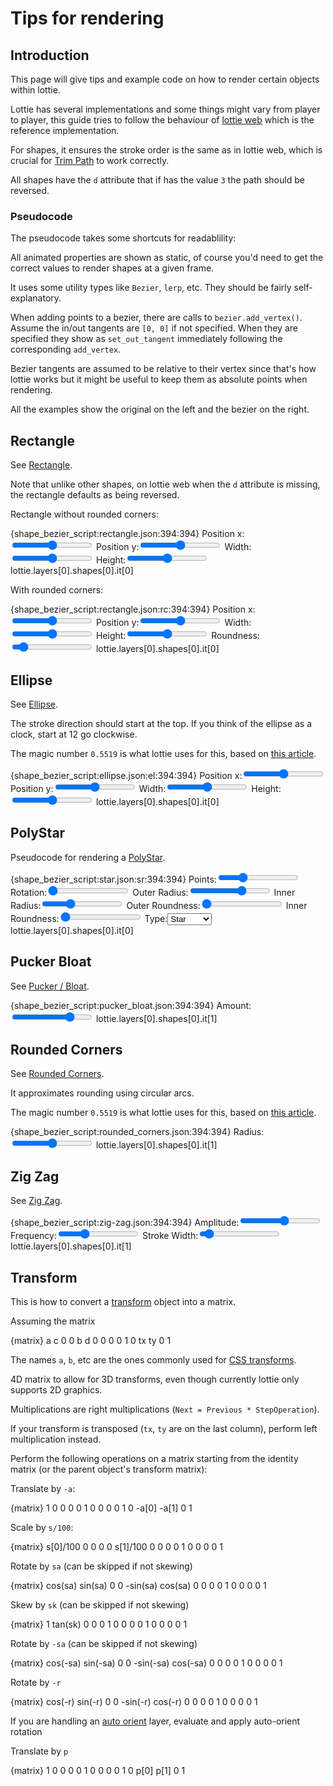 # Tips for rendering

<script src="../scripts/lottie_bezier.js"></script>
<style>
.json-parent:not([hidden]) {
    display: flex;    
}

.json-parent > pre {
    width: 50%;
}
.json-parent > pre > code {
    height: 100%;
}
</style>
<script>
let converter_map = {};

function convert_shape(shape)
{
    return converter_map[shape.ty](shape);
}

</script>

## Introduction

This page will give tips and example code on how to render certain objects within lottie.

Lottie has several implementations and some things might vary from player to player,
this guide tries to follow the behaviour of [lottie web](https://github.com/airbnb/lottie-web/)
which is the reference implementation.

For shapes, it ensures the stroke order is the same as in lottie web, which is crucial
for [Trim Path](shapes.md#trim-path) to work correctly.

All shapes have the `d` attribute that if has the value `3` the path should be reversed.


### Pseudocode

The pseudocode takes some shortcuts for readablility:

All animated properties are shown as static, of course you'd need to get the
correct values to render shapes at a given frame.

It uses some utility types like `Bezier`, `lerp`, etc. They should be fairly self-explanatory.

When adding points to a bezier, there are calls to `bezier.add_vertex()`.
Assume the in/out tangents are `[0, 0]` if not specified.
When they are specified they show as `set_out_tangent` immediately following
the corresponding `add_vertex`.

Bezier tangents are assumed to be relative to their vertex since that's how lottie works
but it might be useful to keep them as absolute points when rendering.


All the examples show the original on the left and the bezier on the right.

## Rectangle

See [Rectangle](shapes.md#rectangle).

Note that unlike other shapes, on lottie web when the `d` attribute is missing,
the rectangle defaults as being reversed.


Rectangle without rounded corners:

{shape_bezier_script:rectangle.json:394:394}
Position x:<input type="range" min="0" max="512" value="256"/>
Position y:<input type="range" min="0" max="512" value="256"/>
Width:<input type="range" min="0" max="512" value="256"/>
Height:<input type="range" min="0" max="512" value="256"/>
<json>lottie.layers[0].shapes[0].it[0]</json>
<script func="rect(shape.p.k, shape.s.k)" varname="shape">
function rect(position, size)
{
    let left = position[0] - size[0] / 2;
    let right = position[0] + size[0] / 2;
    let top = position[1] - size[1] / 2;
    let bottom = position[1] + size[1] / 2;

    let bezier = new Bezier();

    bezier.add_vertex(right, top);
    bezier.add_vertex(right, bottom);
    bezier.add_vertex(left, bottom);
    bezier.add_vertex(left, top);

    return bezier;
}
</script>
<script>
lottie.layers[0].shapes[0].it[0].p.k = [
    data["Position x"], data["Position y"]
];
lottie.layers[0].shapes[0].it[0].s.k = [
    data["Width"], data["Height"]
];
</script>

With rounded corners:

{shape_bezier_script:rectangle.json:rc:394:394}
Position x:<input type="range" min="0" max="512" value="256"/>
Position y:<input type="range" min="0" max="512" value="256"/>
Width:<input type="range" min="0" max="512" value="256"/>
Height:<input type="range" min="0" max="512" value="256"/>
Roundness:<input type="range" min="0" max="512" value="50"/>
<json>lottie.layers[0].shapes[0].it[0]</json>
<script func="rounded_rect(shape.p.k, shape.s.k, shape.r.k)" varname="shape">
function rounded_rect(position, size, roundness)
{
    let left = position[0] - size[0] / 2;
    let right = position[0] + size[0] / 2;
    let top = position[1] - size[1] / 2;
    let bottom = position[1] + size[1] / 2;

    let rounded = Math.min(size[0] / 2, size[1] / 2, roundness);

    let bezier = new Bezier();

    // top right, going down
    bezier.add_vertex(right, top + rounded)
        .set_in_tangent(0, -rounded/2);

    // bottom right
    bezier.add_vertex(right, bottom - rounded)
        .set_out_tangent(0, rounded/2);

    bezier.add_vertex(right - rounded, bottom)
        .set_in_tangent(rounded/2, 0);

    // bottom left
    bezier.add_vertex(left + rounded, bottom)
        .set_out_tangent(-rounded/2, 0);

    bezier.add_vertex(left, bottom - rounded)
        .set_in_tangent(0, rounded/2);

    // top left
    bezier.add_vertex(left, top + rounded)
        .set_out_tangent(0, -rounded/2);

    bezier.add_vertex(left + rounded, top)
        .set_in_tangent(-rounded/2, 0);


    // back to top right
    bezier.add_vertex(right - rounded, top)
        .set_out_tangent(rounded/2, 0);

    return bezier;
}
</script>
<script>
lottie.layers[0].shapes[0].it[0].p.k = [
    data["Position x"], data["Position y"]
];
lottie.layers[0].shapes[0].it[0].s.k = [
    data["Width"], data["Height"]
];
lottie.layers[0].shapes[0].it[0].r.k = data["Roundness"];
</script>


## Ellipse

See [Ellipse](shapes.md#ellipse).

The stroke direction should start at the top.
If you think of the ellipse as a clock, start at 12 go clockwise.


The magic number `0.5519` is what lottie uses for this, based on [this article](https://spencermortensen.com/articles/bezier-circle/).

{shape_bezier_script:ellipse.json:el:394:394}
Position x:<input type="range" min="0" max="512" value="256"/>
Position y:<input type="range" min="0" max="512" value="256"/>
Width:<input type="range" min="0" max="512" value="256"/>
Height:<input type="range" min="0" max="512" value="256"/>
<json>lottie.layers[0].shapes[0].it[0]</json>
<script func="ellipse(shape.p.k, shape.s.k)" varname="shape">
function ellipse(position, size)
{
    const ellipse_constant = 0.5519;

    let x = position[0];
    let y = position[1];
    let radius_x = size[0] / 2;
    let radius_y = size[1] / 2;
    let tangent_x = radius_x * ellipse_constant;
    let tangent_y = radius_y * ellipse_constant;

    let bezier = new Bezier();

    bezier.add_vertex(x, y - radius_y)
        .set_in_tangent(-tangent_x, 0)
        .set_out_tangent(tangent_x, 0);

    bezier.add_vertex(x + radius_x, y)
        .set_in_tangent(0, -tangent_y)
        .set_out_tangent(0, tangent_y);

    bezier.add_vertex(x, y + radius_y)
        .set_in_tangent(tangent_x, 0)
        .set_out_tangent(-tangent_x, 0);

    bezier.add_vertex(x - radius_x, y)
        .set_in_tangent(0, tangent_y)
        .set_out_tangent(0, -tangent_y);

    return bezier;
}
</script>
<script>
lottie.layers[0].shapes[0].it[0].p.k = [
    data["Position x"], data["Position y"]
];
lottie.layers[0].shapes[0].it[0].s.k = [
    data["Width"], data["Height"]
];
</script>


## PolyStar

Pseudocode for rendering a [PolyStar](shapes.md#polystar).


{shape_bezier_script:star.json:sr:394:394}
Points:<input type="range" min="3" max="10" value="5"/>
Rotation:<input type="range" min="0" max="360" value="0"/>
Outer Radius:<input type="range" min="0" max="300" value="200"/>
Inner Radius:<input type="range" min="0" max="300" value="100"/>
Outer Roundness:<input type="range" min="0" max="100" value="0"/>
Inner Roundness:<input type="range" min="0" max="100" value="0"/>
Type:<select><option value="1">Star</option><option value="2">Polygon</option></select>
<json>lottie.layers[0].shapes[0].it[0]</json>
<script func="polystar(new Point(shape.p.k), shape.sy, shape.pt.k, shape.r.k, shape.or.k, shape.os.k, shape.ir?.k, shape.is?.k)">
function polystar(
    position,
    type,
    points,
    rotation,
    outer_radius,
    outer_roundness,
    inner_radius,
    inner_roundness
)
{
    let result = new Bezier();

    let half_angle = Math.PI / points;
    let angle_radians = rotation / 180 * Math.PI

    // Tangents for rounded courners
    let tangent_len_outer = outer_roundness * outer_radius * 2 * Math.PI / (points * 4 * 100);
    let tangent_len_inner = inner_roundness * inner_radius * 2 * Math.PI / (points * 4 * 100);

    for ( let i = 0; i < points; i++ )
    {
        let main_angle = -Math.PI / 2 + angle_radians + i * half_angle * 2;

        let outer_vertex = new Point(
            outer_radius * Math.cos(main_angle),
            outer_radius * Math.sin(main_angle)
        );

        let outer_tangent = new Point(0, 0);
        if ( outer_radius != 0 )
            outer_tangent = new Point(
                outer_vertex.y / outer_radius * tangent_len_outer,
                -outer_vertex.x / outer_radius * tangent_len_outer
            );

        result.add_vertex(position.add(outer_vertex))
            .set_in_tangent(outer_tangent)
            .set_out_tangent(outer_tangent.neg());

        // Star inner radius
        if ( type == 1 )
        {
            let inner_vertex = new Point(
                inner_radius * Math.cos(main_angle + half_angle),
                inner_radius * Math.sin(main_angle + half_angle)
            );

            let inner_tangent = new Point(0, 0);
            if ( inner_radius != 0 )
                inner_tangent = new Point(
                    inner_vertex.y / inner_radius * tangent_len_inner,
                    -inner_vertex.x / inner_radius * tangent_len_inner
                );

            result.add_vertex(position.add(inner_vertex))
                .set_in_tangent(inner_tangent)
                .set_out_tangent(inner_tangent.neg());
        }
    }

    return result;
}
</script>
<script>
var star = {
    "ty": "sr",
    "nm": "PolyStar",
    "sy": Number(data["Type"]),
    "p": {
        "a": 0,
        "k": [
            256,
            256
        ]
    },
    "r": {
        "a": 0,
        "k": data["Rotation"]
    },
    "pt": {
        "a": 0,
        "k": data["Points"]
    },
    "or": {
        "a": 0,
        "k": data["Outer Radius"]
    },
    "os": {
        "a": 0,
        "k": data["Outer Roundness"]
    },
};
if ( data["Type"] == "1" )
{
    star.ir = {
        "a": 0,
        "k": data["Inner Radius"]
    };
    star.is = {
        "a": 0,
        "k": data["Inner Roundness"]
    };
}
lottie.layers[0].shapes[0].it[0] = star;
</script>


## Pucker Bloat

See [Pucker / Bloat](shapes.md#pucker-bloat).


{shape_bezier_script:pucker_bloat.json:394:394}
Amount:<input type="range" min="-100" value="50" max="100"/>
<json>lottie.layers[0].shapes[0].it[1]</json>
<script>
lottie.layers[0].shapes[0].it[1].a.k = data["Amount"];
let star = lottie.layers[0].shapes[0].it[0];
</script>
<script func="pucker_bloat([convert_shape(star)], modifier.a.k)" varname="modifier" suffix="[0].to_lottie()">
function pucker_bloat(
    // Beziers as collected from the other shapes
    collected_shapes,
    // "a" property from the Pucker/Bloat modifier
    amount
)
{
    // Normalize to [0, 1]
    amount /= 100;

    // Find the mean of the bezier vertices
    let center = new Point(0, 0);
    let number_of_vertices = 0;
    for ( let input_bezier of collected_shapes )
    {
        for ( let point of input_bezier.points )
        {
            center.x += point.pos.x;
            center.y += point.pos.y;
            number_of_vertices += 1;
        }
    }

    center.x /= number_of_vertices;
    center.y /= number_of_vertices;

    let result = [];

    for ( let input_bezier of collected_shapes )
    {
        let output_bezier = new Bezier();
        for ( let point of input_bezier.points )
        {
            // Here we convert tangents to global coordinates
            let vertex = lerp(point.pos, center, amount);
            let in_tangent = lerp(point.in_tangent.add(point.pos), center, -amount).sub(vertex);

            let out_tangent = lerp(point.out_tangent.add(point.pos), center, -amount).sub(vertex);
            output_bezier.add_vertex(vertex)
                .set_in_tangent(in_tangent)
                .set_out_tangent(out_tangent);
        }

        output_bezier.closed = input_bezier.closed;

        result.push(output_bezier);
    }

    return result;
}
</script>


## Rounded Corners


See [Rounded Corners](shapes.md#rounded-corners).

It approximates rounding using circular arcs.

The magic number `0.5519` is what lottie uses for this, based on [this article](https://spencermortensen.com/articles/bezier-circle/).

{shape_bezier_script:rounded_corners.json:394:394}
Radius:<input type="range" min="0" value="50" max="100"/>
<json>lottie.layers[0].shapes[0].it[1]</json>
<script>
lottie.layers[0].shapes[0].it[1].r.k = data["Radius"];
let star = lottie.layers[0].shapes[0].it[0];
</script>
<script func="round_corners([convert_shape(star)], modifier.r.k)" varname="modifier" suffix="[0].to_lottie()">
// Helper function to perform rounding on a single vertex
function get_vertex_tangent(
    // Bezier to round
    bezier,
    // Vertex in the bezier we are rounding
    current_vertex,
    // Index of the next point along the curve
    closest_index,
    // Rounding radius
    round_distance
)
{
    const tangent_length = 0.5519;

    // closest_index module bezier.length
    closest_index = closest_index % bezier.points.length;
    if ( closest_index < 0 )
        closest_index += bezier.points.length;


    let closest_vertex = bezier.points[closest_index].pos;
    let distance = current_vertex.distance(closest_vertex);
    let new_pos_perc = distance != 0 ? Math.min(distance/2, round_distance) / distance : 0;
    let vertex = closest_vertex.sub(current_vertex).mul(new_pos_perc).add(current_vertex);
    let tangent = vertex.sub(current_vertex).neg().mul(tangent_length);
    return [vertex, tangent];
}

// Rounding for a single continuos curve
function round_bezier_corners(
    // Bezier to round
    original,
    // Rounding radius
    round_distance
)
{
    let result = new Bezier()
    result.closed = original.closed;

    for ( let i = 0; i < original.points.length; i++ )
    {
        let point = original.points[i];

        // Start and end of a non-closed path don't get rounded
        if ( !original.closed && (i == 0 || i == original.points.length - 1) )
        {
            result.add_vertex(point.pos)
                .set_in_tangent(point.in_tangent)
                .set_out_tangent(point.out_tangent);
        }
        else
        {
            let [vert1, out_t] = get_vertex_tangent(original, point.pos, i - 1, round_distance);
            result.add_vertex(vert1)
                .set_out_tangent(out_t);

            let [vert2, in_t] = get_vertex_tangent(original, point.pos, i + 1, round_distance);
            result.add_vertex(vert2)
                .set_in_tangent(in_t);
        }
    }

    return result;
}

// Rounding on multiple bezier
function round_corners(
    // Beziers as collected from the other shapes
    collected_shapes,
    // "r" property from lottie
    r
)
{
    let result = []

    for ( let input_bezier of collected_shapes )
        result.push(round_bezier_corners(input_bezier, r));

    return result;
}
</script>


## Zig Zag

See [Zig Zag](shapes.md#zig-zag).


{shape_bezier_script:zig-zag.json:394:394}
Amplitude:<input type="range" min="-100" value="10" max="100"/>
Frequency:<input type="range" min="1" value="10" max="30"/>
Stroke Width:<input type="range" min="1" value="3" max="30"/>
<json>lottie.layers[0].shapes[0].it[1]</json>
<script>
lottie.layers[0].shapes[0].it[1].s.k = data["Amplitude"];
lottie.layers[0].shapes[0].it[1].pt.k = data["Frequency"];
lottie.layers[0].shapes[0].it[2].w.k = data["Stroke Width"];

let star = lottie.layers[0].shapes[0].it[0];
bezier_lottie.layers[0].shapes[0].it[1].w.k = data["Stroke Width"];
</script>
<script func="zig_zag([convert_shape(star)], modifier.s.k, modifier.pt.k)" varname="modifier" suffix="[0].to_lottie()">
function zig_zag_segment(output_bezier, segment, amplitude, frequency, direction)
{
    output_bezier.add_vertex(segment.start.pos);

    for ( let i = 0; i < frequency; i++ )
    {
        let t = (i+0.5) / frequency;
        let angle = segment.tangent_angle(t);
        let point = segment.point(t);
        point.x += Math.cos(angle) * direction * amplitude;
        point.y -= Math.sin(angle) * direction * amplitude;
        output_bezier.add_vertex(point);

        direction *= -1;
    }

    output_bezier.add_vertex(segment.end.pos);
    return direction;
}

function zig_zag(
    // Beziers as collected from the other shapes
    collected_shapes,
    amplitude,
    frequency
)
{
    // Ensure we have an integer number of segments
    frequency = Math.max(1, Math.round(frequency));

    let result = [];

    for ( let input_bezier of collected_shapes )
    {
        let output_bezier = new Bezier();
        let direction = 1;
        output_bezier.closed = input_bezier.closed;
        let count = input_bezier.segment_count();
        for ( let i = 0; i < count; i++ )
            direction = -zig_zag_segment(output_bezier, input_bezier.segment(i), amplitude, frequency, direction);

        result.push(output_bezier);
    }

    return result;
}
</script>


## Transform

This is how to convert a [transform](concepts.md#transform) object into a matrix.

Assuming the matrix

{matrix}
a   c   0   0
b   d   0   0
0   0   1   0
tx  ty  0   1

The names `a`, `b`, etc are the ones commonly used for [CSS transforms](https://developer.mozilla.org/en-US/docs/Web/CSS/transform-function/matrix()).

4D matrix to allow for 3D transforms, even though currently lottie only supports 2D graphics.

Multiplications are right multiplications (`Next = Previous * StepOperation`).

If your transform is transposed (`tx`, `ty` are on the last column), perform left multiplication instead.

Perform the following operations on a matrix starting from the identity matrix (or the parent object's transform matrix):

Translate by `-a`:

{matrix}
1       0       0   0
0       1       0   0
0       0       1   0
-a[0]   -a[1]   0   1

Scale by `s/100`:

{matrix}
s[0]/100    0           0   0
0           s[1]/100    0   0
0           0           1   0
0           0           0   1


Rotate by `sa` (can be skipped if not skewing)

{matrix}
cos(sa)     sin(sa) 0 0
-sin(sa)    cos(sa) 0 0
0           0       1 0
0           0       0 1

Skew by `sk` (can be skipped if not skewing)

{matrix}
1   tan(sk) 0   0
0   1       0   0
0   0       1   0
0   0       0   1

Rotate by `-sa` (can be skipped if not skewing)

{matrix}
cos(-sa)   sin(-sa) 0 0
-sin(-sa)  cos(-sa) 0 0
0          0        1 0
0          0        0 1

Rotate by `-r`

{matrix}
cos(-r)    sin(-r)  0 0
-sin(-r)   cos(-r)  0 0
0          0        1 0
0          0        0 1

If you are handling an [auto orient](layers.md#auto-orient) layer, evaluate and apply auto-orient rotation

Translate by `p`

{matrix}
1       0       0   0
0       1       0   0
0       0       1   0
p[0]    p[1]    0   1
